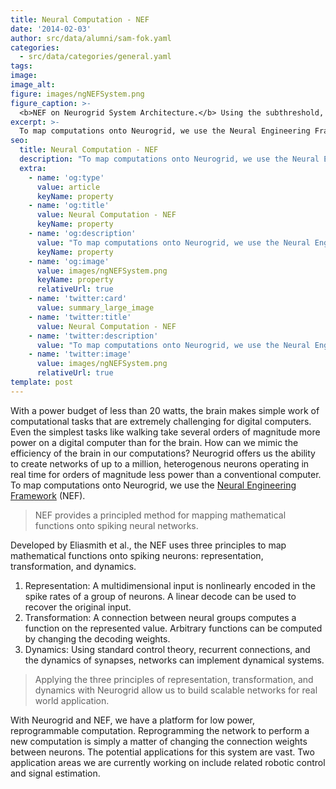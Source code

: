 ```yaml
---
title: Neural Computation - NEF
date: '2014-02-03'
author: src/data/alumni/sam-fok.yaml
categories:
  - src/data/categories/general.yaml
tags:
image:
image_alt:
figure: images/ngNEFSystem.png
figure_caption: >-
  <b>NEF on Neurogrid System Architecture.</b> Using the subthreshold, analog silicon neurons on Neurogrid with an FPGA daughterboard allows us to implement the principles of NEF and construct networks for real world tasks.
excerpt: >-
  To map computations onto Neurogrid, we use the Neural Engineering Framework.
seo:
  title: Neural Computation - NEF
  description: "To map computations onto Neurogrid, we use the Neural Engineering Framework."
  extra:
    - name: 'og:type'
      value: article
      keyName: property
    - name: 'og:title'
      value: Neural Computation - NEF
      keyName: property
    - name: 'og:description'
      value: "To map computations onto Neurogrid, we use the Neural Engineering Framework."
      keyName: property
    - name: 'og:image'
      value: images/ngNEFSystem.png
      keyName: property
      relativeUrl: true
    - name: 'twitter:card'
      value: summary_large_image
    - name: 'twitter:title'
      value: Neural Computation - NEF
    - name: 'twitter:description'
      value: "To map computations onto Neurogrid, we use the Neural Engineering Framework."
    - name: 'twitter:image'
      value: images/ngNEFSystem.png
      relativeUrl: true
template: post
---
```

With a power budget of less than 20 watts, the brain makes simple work of computational tasks that are extremely challenging for digital computers. Even the simplest tasks like walking take several orders of magnitude more power on a digital computer than for the brain. How can we mimic the efficiency of the brain in our computations? Neurogrid offers us the ability to create networks of up to a million, heterogenous neurons operating in real time for orders of magnitude less power than a conventional computer. To map computations onto Neurogrid, we use the [Neural Engineering Framework](http://compneuro.uwaterloo.ca/research/nef.html) (NEF).

> NEF provides a principled method for mapping mathematical functions onto spiking neural networks.

Developed by Eliasmith et al., the NEF uses three principles to map mathematical functions onto spiking neurons: representation, transformation, and dynamics.
1. Representation: A multidimensional input is nonlinearly encoded in the spike rates of a group of neurons. A linear decode can be used to recover the original input.
2. Transformation: A connection between neural groups computes a function on the represented value. Arbitrary functions can be computed by changing the decoding weights.
3. Dynamics: Using standard control theory, recurrent connections, and the dynamics of synapses, networks can implement dynamical systems.

> Applying the three principles of representation, transformation, and dynamics with Neurogrid allow us to build scalable networks for real world application.

With Neurogrid and NEF, we have a platform for low power, reprogrammable computation. Reprogramming the network to perform a new computation is simply a matter of changing the connection weights between neurons. The potential applications for this system are vast. Two application areas we are currently working on include related robotic control and signal estimation.
